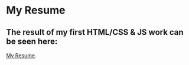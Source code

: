 # My Resume
## The result of my first HTML/CSS & JS work can be seen here:
[My Resume](https://ilyayermakov.github.io/resume/).
